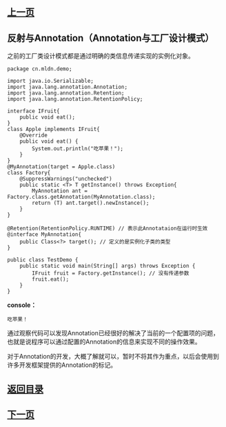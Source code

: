 ## [上一页](course113)
##   反射与Annotation（Annotation与工厂设计模式）

之前的工厂类设计模式都是通过明确的类信息传递实现的实例化对象。

	package cn.mldn.demo;
	
	import java.io.Serializable;
	import java.lang.annotation.Annotation;
	import java.lang.annotation.Retention;
	import java.lang.annotation.RetentionPolicy;
	
	interface IFruit{
		public void eat();
	}
	class Apple implements IFruit{
		@Override
		public void eat() {
			System.out.println("吃苹果！");
		}
	}
	@MyAnnotation(target = Apple.class)
	class Factory{
		@SuppressWarnings("unchecked")
		public static <T> T getInstance() throws Exception{
			MyAnnotation ant = Factory.class.getAnnotation(MyAnnotation.class);
			return (T) ant.target().newInstance();
		}
	}
	
	@Retention(RetentionPolicy.RUNTIME) // 表示此Annotataion在运行时生效
	@interface MyAnnotation{
		public Class<?> target(); // 定义的是实例化子类的类型
	}
	
	public class TestDemo {
		public static void main(String[] args) throws Exception {
			IFruit fruit = Factory.getInstance(); // 没有传递参数
			fruit.eat();
		} 	
	}
**console：**

	吃苹果！

通过观察代码可以发现Annotation已经很好的解决了当前的一个配置项的问题，也就是说程序可以通过配置的Annotation的信息来实现不同的操作效果。

对于Annotation的开发，大概了解就可以，暂时不将其作为重点，以后会使用到许多开发框架提供的Annotation的标记。

## [返回目录](https://wuchengcheng110120.github.io/aliyunjava3/list)
## [下一页](course115)
